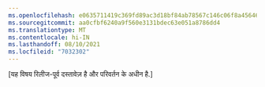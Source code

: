 ```yaml
---
ms.openlocfilehash: e0635711419c369fd89ac3d18bf84ab78567c146c06f8a456462608c170bca39
ms.sourcegitcommit: aa0cfbf6240a9f560e3131bdec63e051a8786dd4
ms.translationtype: MT
ms.contentlocale: hi-IN
ms.lasthandoff: 08/10/2021
ms.locfileid: "7032302"
---
```


[यह विषय रिलीज-पूर्व दस्तावेज़ है और परिवर्तन के अधीन है.]
